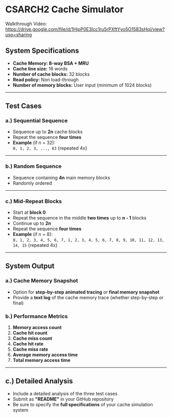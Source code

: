 # **CSARCH2 Cache Simulator**

Walkthrough Video: https://drive.google.com/file/d/1HipP0E3Icc1ru5rPXftYyo5O1583sHqi/view?usp=sharing

## **System Specifications**
- **Cache Memory: 8-way BSA + MRU**
- **Cache line size:** 16 words  
- **Number of cache blocks:** 32 blocks  
- **Read policy:** Non load-through  
- **Number of memory blocks:** User input (minimum of 1024 blocks)  

---

## **Test Cases**
### **a.) Sequential Sequence**  
- Sequence up to **2n** cache blocks  
- Repeat the sequence **four times**  
- **Example** (if n = 32):  
  `0, 1, 2, 3, ..., 63` {repeated 4x}  

---

### **b.) Random Sequence**  
- Sequence containing **4n** main memory blocks  
- Randomly ordered  

---

### **c.) Mid-Repeat Blocks**  
- Start at **block 0**  
- Repeat the sequence in the middle **two times** up to **n - 1** blocks  
- Continue up to **2n**  
- Repeat the sequence **four times**  
- **Example** (if n = 8):  
  `0, 1, 2, 3, 4, 5, 6, 7, 1, 2, 3, 4, 5, 6, 7, 8, 9, 10, 11, 12, 13, 14, 15` {repeated 4x}  

---

## **System Output**
### **a.) Cache Memory Snapshot**  
- Option for **step-by-step animated tracing** or **final memory snapshot**  
- Provide a **text log** of the cache memory trace (whether step-by-step or final)  

### **b.) Performance Metrics**  
1. **Memory access count**  
2. **Cache hit count**  
3. **Cache miss count**  
4. **Cache hit rate**  
5. **Cache miss rate**  
6. **Average memory access time**  
7. **Total memory access time**  

---

## **c.) Detailed Analysis**  
- Include a detailed analysis of the three test cases  
- Submit as **"README"** in your GitHub repository  
- Be sure to specify the **full specifications** of your cache simulation system  


